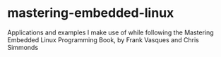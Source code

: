 # mastering-embedded-linux
Applications and examples I make use of while following the Mastering Embedded Linux Programming Book, by Frank Vasques and Chris Simmonds
